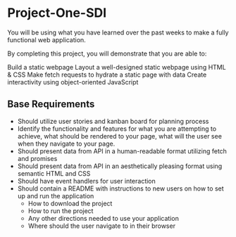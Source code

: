 # Project-One-SDI

You will be using what you have learned over the past weeks to make a fully functional web application.

By completing this project, you will demonstrate that you are able to:

Build a static webpage
Layout a well-designed static webpage using HTML & CSS
Make fetch requests to hydrate a static page with data
Create interactivity using object-oriented JavaScript

## Base Requirements
- Should utilize user stories and kanban board for planning process
- Identify the functionality and features for what you are attempting to achieve, what should be rendered to your page, what will the user see when they navigate to your page.
- Should present data from API in a human-readable format utilizing fetch and promises
- Should present data from API in an aesthetically pleasing format using semantic HTML and CSS
- Should have event handlers for user interaction
- Should contain a README with instructions to new users on how to set up and run the application
  - How to download the project
  - How to run the project
  - Any other directions needed to use your application
  - Where should the user navigate to in their browser
